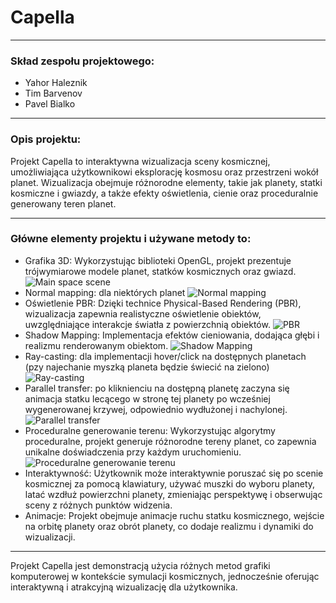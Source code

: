 # Capella
--- 
###   Skład zespołu projektowego:
- Yahor Haleznik
- Tim Barvenov
- Pavel Bialko
---    
###   Opis projektu:

Projekt Capella to interaktywna wizualizacja sceny kosmicznej, 
umożliwiająca użytkownikowi eksplorację kosmosu oraz przestrzeni wokół planet. 
Wizualizacja obejmuje różnorodne elementy, takie jak planety, statki kosmiczne 
i gwiazdy, a także efekty oświetlenia, cienie oraz proceduralnie generowany teren planet.

--- 
### Główne elementy projektu i używane metody to:
- Grafika 3D: Wykorzystując biblioteki OpenGL, projekt prezentuje trójwymiarowe modele planet, 
statków kosmicznych oraz gwiazd.
![Main space scene](docs/screenshots/entire_in_space_scene.png)
- Normal mapping: dla niektórych planet
![Normal mapping](docs/screenshots/Normal_mapping.png)
- Oświetlenie PBR: Dzięki technice Physical-Based Rendering (PBR), 
wizualizacja zapewnia realistyczne oświetlenie obiektów, uwzględniające interakcje światła z powierzchnią obiektów.
![PBR](docs/screenshots/PBR.png)
- Shadow Mapping: Implementacja efektów cieniowania, dodająca głębi i realizmu renderowanym obiektom.
![Shadow Mapping](docs/screenshots/Shadow_Mapping.png)
- Ray-casting: dla implementacji hover/click na dostępnych planetach (pzy najechanie
  myszką planeta będzie świecić na zielono)
![Ray-casting](docs/screenshots/Ray_casting_hover.png)
- Parallel transfer: po kliknienciu na dostępną planetę zaczyna się animacja statku lecącego w stronę tej planety
  po wcześniej wygenerowanej krzywej, odpowiednio wydłużonej i nachylonej.
![Parallel transfer](docs/screenshots/PTF.gif)
- Proceduralne generowanie terenu: Wykorzystując algorytmy proceduralne, projekt generuje różnorodne tereny planet, 
co zapewnia unikalne doświadczenia przy każdym uruchomieniu.
![Proceduralne generowanie terenu](docs/screenshots/PGT.png)
- Interaktywność: Użytkownik może interaktywnie poruszać się po scenie kosmicznej za pomocą klawiatury, 
używać muszki do wyboru planety, latać wzdłuż powierzchni planety, zmieniając perspektywę 
i obserwując sceny z różnych punktów widzenia.
- Animacje: Projekt obejmuje animacje ruchu statku kosmicznego, wejście na orbitę planety oraz
obrót planety, co dodaje realizmu i dynamiki do wizualizacji.
---        
Projekt Capella jest demonstracją użycia różnych metod grafiki komputerowej w kontekście symulacji kosmicznych, 
jednocześnie oferując interaktywną i atrakcyjną wizualizację dla użytkownika.
